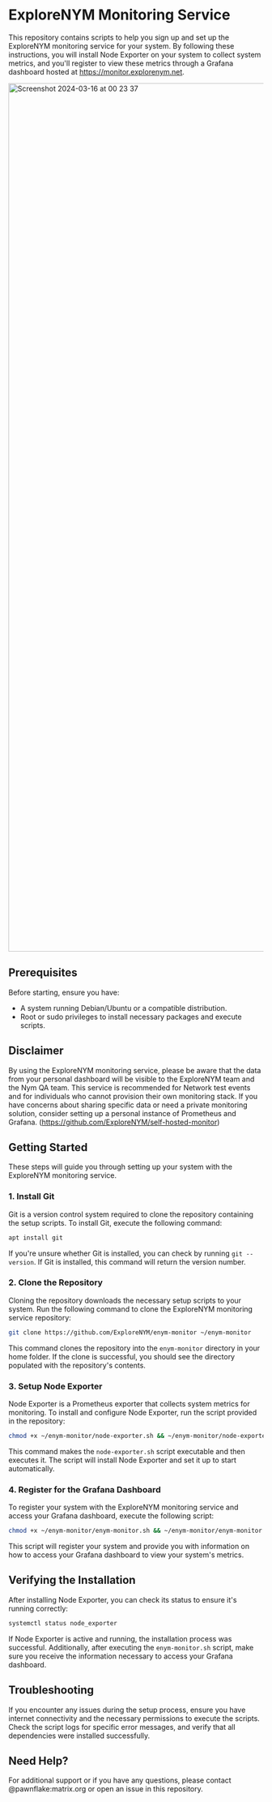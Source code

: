 # ExploreNYM Monitoring Service

This repository contains scripts to help you sign up and set up the ExploreNYM monitoring service for your system. By following these instructions, you will install Node Exporter on your system to collect system metrics, and you'll register to view these metrics through a Grafana dashboard hosted at https://monitor.explorenym.net.

<img width="1714" alt="Screenshot 2024-03-16 at 00 23 37" src="https://github.com/ExploreNYM/self-hosted-monitor/assets/60665157/79a0f735-f3ce-4e52-b25c-9c0b7867ba7b">

## Prerequisites

Before starting, ensure you have:

- A system running Debian/Ubuntu or a compatible distribution.
- Root or sudo privileges to install necessary packages and execute scripts.

## Disclaimer

By using the ExploreNYM monitoring service, please be aware that the data from your personal dashboard will be visible to the ExploreNYM team and the Nym QA team. This service is recommended for Network test events and for individuals who cannot provision their own monitoring stack. If you have concerns about sharing specific data or need a private monitoring solution, consider setting up a personal instance of Prometheus and Grafana. (https://github.com/ExploreNYM/self-hosted-monitor)

## Getting Started

These steps will guide you through setting up your system with the ExploreNYM monitoring service.

### 1. Install Git

Git is a version control system required to clone the repository containing the setup scripts. To install Git, execute the following command:

```sh
apt install git
```

If you're unsure whether Git is installed, you can check by running `git --version`. If Git is installed, this command will return the version number.

### 2. Clone the Repository

Cloning the repository downloads the necessary setup scripts to your system. Run the following command to clone the ExploreNYM monitoring service repository:

```sh
git clone https://github.com/ExploreNYM/enym-monitor ~/enym-monitor
```

This command clones the repository into the `enym-monitor` directory in your home folder. If the clone is successful, you should see the directory populated with the repository's contents.

### 3. Setup Node Exporter

Node Exporter is a Prometheus exporter that collects system metrics for monitoring. To install and configure Node Exporter, run the script provided in the repository:

```sh
chmod +x ~/enym-monitor/node-exporter.sh && ~/enym-monitor/node-exporter.sh
```

This command makes the `node-exporter.sh` script executable and then executes it. The script will install Node Exporter and set it up to start automatically.

### 4. Register for the Grafana Dashboard

To register your system with the ExploreNYM monitoring service and access your Grafana dashboard, execute the following script:

```sh
chmod +x ~/enym-monitor/enym-monitor.sh && ~/enym-monitor/enym-monitor.sh
```

This script will register your system and provide you with information on how to access your Grafana dashboard to view your system's metrics.

## Verifying the Installation

After installing Node Exporter, you can check its status to ensure it's running correctly:

```sh
systemctl status node_exporter
```

If Node Exporter is active and running, the installation process was successful. Additionally, after executing the `enym-monitor.sh` script, make sure you receive the information necessary to access your Grafana dashboard.

## Troubleshooting

If you encounter any issues during the setup process, ensure you have internet connectivity and the necessary permissions to execute the scripts. Check the script logs for specific error messages, and verify that all dependencies were installed successfully.

## Need Help?

For additional support or if you have any questions, please contact @pawnflake:matrix.org or open an issue in this repository.
